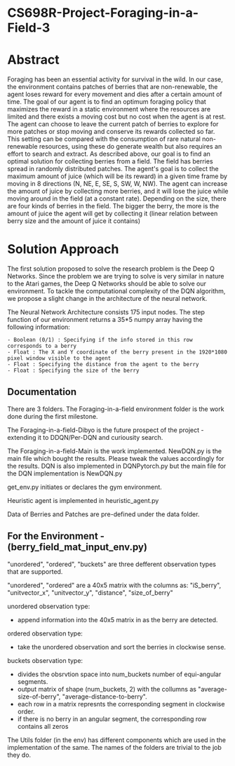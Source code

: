 # CS698R-Project-Foraging-in-a-Field-3
<h1> Abstract </h1>
Foraging has been an essential activity for survival in the wild.  In our case, the environment contains patches of berries that are non-renewable, the agent loses reward for every movement and dies after a certain amount of time. The goal of our agent is to find an optimum foraging policy that maximizes the reward in a static environment where the resources are limited and there exists a moving cost but no cost when the agent is at rest. The agent can choose to leave the current patch of berries to explore for more patches or stop moving and conserve its rewards collected so far. This setting can be compared with the consumption of rare natural non-renewable resources, using these do generate wealth but also requires an effort to search and extract. 
As described above, our goal is to find an optimal solution for collecting berries from a field. The field has berries spread in randomly distributed patches. The agent's goal is to collect the maximum amount of juice (which will be its reward) in a given time frame by moving in 8 directions (N, NE, E, SE, S, SW, W, NW). The agent can increase the amount of juice by collecting more berries, and it will lose the juice while moving around in the field (at a constant rate). Depending on the size, there are four kinds of berries in the field. The bigger the berry, the more is the amount of juice the agent will get by collecting it (linear relation between berry size and the amount of juice it contains)

<h1> Solution Approach </h1>
The first solution proposed to solve the research problem is the Deep Q Networks. Since the problem we are trying to solve is very similar in nature to the Atari games, the Deep Q Networks should be able to solve our environment. To tackle the computational complexity of the DQN algorithm, we propose a slight change in the architecture of the neural network.

The Neural Network Architecture consists 175 input nodes. The step function of our environment returns a 35*5 numpy array having the following information:

    - Boolean (0/1) : Specifying if the info stored in this row corresponds to a berry
    - Float : The X and Y coordinate of the berry present in the 1920*1080 pixel window visible to the agent
    - Float : Specifying the distance from the agent to the berry
    - Float : Specifying the size of the berry


<h2> Documentation </h2>

There are 3 folders. The Foraging-in-a-field environment folder is the work done during the first milestone. 

The Foraging-in-a-field-Dibyo is the future prospect of the project - extending it to DDQN/Per-DQN and curiousity search. 

The Foraging-in-a-field-Main is the work implemented. NewDQN.py is the main file which bought the results. Please tweak the values accordingly for the results. DQN is also implemented in DQNPytorch.py but the main file for the DQN implementation is NewDQN.py

get_env.py initiates or declares the gym environment.

Heuristic agent is implemented in heuristic_agent.py

Data of Berries and Patches are pre-defined under the data folder.

<h2>For the Environment - (berry_field_mat_input_env.py)</h2> 


"unordered", "ordered", "buckets" are three defferent observation types that are supported.
   
"unordered", "ordered" are a 40x5 matrix with the columns as: "iS_berry", "unitvector_x", "unitvector_y", "distance", "size_of_berry"
 
unordered observation type:
 - append information into the 40x5 matrix in as the berry are detected.

ordered observation type:
 - take the unordered observation and sort the berries in clockwise sense.

buckets observation type:
 - divides the obsrvtion space into num_buckets number of equi-angular segments.
 - output matrix of shape (num_buckets, 2) with the collumns as "average-size-of-berry", "average-distance-to-berry". 
 - each row in a matrix represnts the corresponding segment in clockwise order.
 - if there is no berry in an angular segment, the corresponding row contains all zeros

The Utils folder (in the env) has different components which are used in the implementation of the same. The names of the folders are trivial to the job they do.
 
